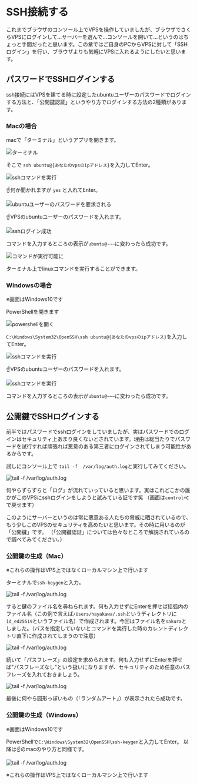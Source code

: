 # SSH接続する

これまでブラウザのコンソール上でVPSを操作していましたが、ブラウザでさくらVPSにログインして...サーバーを選んで...コンソールを開いて...というのはちょっと手間だったと思います。この章ではご自身のPCからVPSに対して「SSHログイン」を行い、ブラウザよりも気軽にVPSに入れるようにしたいと思います。

## パスワードでSSHログインする

ssh接続にはVPSを建てる時に設定したubuntuユーザーのパスワードでログインする方法と、「公開鍵認証」というやり方でログインする方法の2種類があります。

### Macの場合

macで「ターミナル」というアプリを開きます。

![ターミナル](./assets/05/01.jpg)

そこで `ssh ubuntu@{あなたのvpsのipアドレス}`を入力してEnter。

![sshコマンドを実行](./assets/05/02.jpg)


☝️何か聞かれますが `yes` と入れてEnter。

![ubuntuユーザーのパスワードを要求される](./assets/05/03.jpg)

☝️VPSのubuntuユーザーのパスワードを入れます。

![sshログイン成功](./assets/05/04.jpg)

コマンドを入力するところの表示が`ubuntu@~~~`に変わったら成功です。

![コマンドが実行可能に](./assets/05/05.jpg)

ターミナル上でlinuxコマンドを実行することができます。

### Windowsの場合
※画面はWindows10です

PowerShellを開きます

![powershellを開く](./assets/05/06.png)

`C:\Windows\System32\OpenSSH\ssh ubuntu@{あなたのvpsのipアドレス}`を入力してEnter。

![sshコマンドを実行](./assets/05/07.png)

☝️VPSのubuntuユーザーのパスワードを入れます。

![sshコマンドを実行](./assets/05/08.png)

コマンドを入力するところの表示が`ubuntu@~~~`に変わったら成功です。

## 公開鍵でSSHログインする

前半ではパスワードでsshログインをしていましたが、実はパスワードでのログインはセキュリティ上あまり良くないとされています。理由は総当たりでパスワードを試行すれば頑張れば悪意のある第三者にログインされてしまう可能性があるからです。

試しにコンソール上で `tail -f  /var/log/auth.log`と実行してみてください。

![tail -f /var/log/auth.log](./assets/05/09.jpg)

何やらずらずらと「ログ」が流れていっていると思います。実はこれどこかの誰かがこのVPSにsshログインをしようと試みている証です笑
（画面は`control+C`で戻せます）

このようにサーバーというのは常に悪意ある人たちの脅威に晒されているので、もう少しこのVPSのセキュリティを高めたいと思います。その時に用いるのが「公開鍵」です。
（「公開鍵認証」については色々なところで解説されているので調べてみてください。）

### 公開鍵の生成（Mac）
※これらの操作はVPS上ではなくローカルマシン上で行います

ターミナルで`ssh-keygen`と入力。

![tail -f /var/log/auth.log](./assets/05/10.jpg)

すると鍵のファイル名を尋ねられます。何も入力せずにEnterを押せば括弧内のファイル名（この例で言えば`/Users/hayakawa/.ssh`というディレクトリに`id_ed25519`というファイル名）で作成されます。今回はファイル名を`sakura`としました。（パスを指定していないとコマンドを実行した時のカレントディレクトリ直下に作成されてしまうので注意）

![tail -f /var/log/auth.log](./assets/05/11.jpg)

続いて「パスフレーズ」の設定を求められます。何も入力せずにEnterを押せば"パスフレーズなし"という扱いになりますが、セキュリティのため任意のパスフレーズを入れておきましょう。

![tail -f /var/log/auth.log](./assets/05/12.jpg)

最後に何やら図形っぽいもの（「ランダムアート」）が表示されたら成功です。

### 公開鍵の生成（Windows）
※画面はWindows10です

PowerShellで`C:\Windows\System32\OpenSSH\ssh-keygen`と入力してEnter。
以降は☝️のmacのやり方と同様です。

![tail -f /var/log/auth.log](./assets/05/13.png)


※これらの操作はVPS上ではなくローカルマシン上で行います